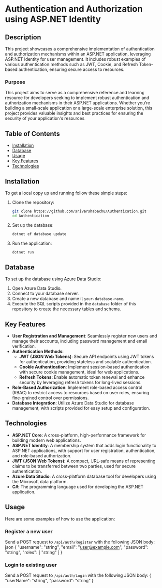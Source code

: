 # Authentication and Authorization using ASP.NET Identity

## Description
This project showcases a comprehensive implementation of authentication and authorization mechanisms within an ASP.NET application, leveraging ASP.NET Identity for user management. It includes robust examples of various authentication methods such as JWT, Cookie, and Refresh Token-based authentication, ensuring secure access to resources.

### Purpose
This project aims to serve as a comprehensive reference and learning resource for developers seeking to implement robust authentication and authorization mechanisms in their ASP.NET applications. Whether you're building a small-scale application or a large-scale enterprise solution, this project provides valuable insights and best practices for ensuring the security of your application's resources.

## Table of Contents
- [Installation](#installation)
- [Database](#database)
- [Usage](#usage)
- [Key Features](#key-features)
- [Technologies](#technologies)


## Installation
To get a local copy up and running follow these simple steps:

1. Clone the repository:
    ```sh
    git clone https://github.com/srivarshabachu/Authentication.git
    cd Authentication
    ```

2. Set up the database:
    ```sh
    dotnet ef database update
    ```

3. Run the application:
    ```sh
    dotnet run
    ```

## Database
To set up the database using Azure Data Studio:
1. Open Azure Data Studio.
2. Connect to your database server.
3. Create a new database and name it `your-database-name`.
4. Execute the SQL scripts provided in the `database` folder of this repository to create the necessary tables and schema.

## Key Features
- **User Registration and Management**: Seamlessly register new users and manage their accounts, including password management and email verification.
- **Authentication Methods**:
  - **JWT (JSON Web Tokens)**: Secure API endpoints using JWT tokens for authentication, providing stateless and scalable authentication.
  - **Cookie Authentication**: Implement session-based authentication with secure cookie management, ideal for web applications.
  - **Refresh Tokens**: Enable automatic token renewal and enhance security by leveraging refresh tokens for long-lived sessions.
- **Role-Based Authorization**: Implement role-based access control (RBAC) to restrict access to resources based on user roles, ensuring fine-grained control over permissions.
- **Database Integration**: Utilize Azure Data Studio for database management, with scripts provided for easy setup and configuration.

## Technologies
- **ASP.NET Core**: A cross-platform, high-performance framework for building modern web applications.
- **ASP.NET Identity**: A membership system that adds login functionality to ASP.NET applications, with support for user registration, authentication, and role-based authorization.
- **JWT (JSON Web Tokens)**: A compact, URL-safe means of representing claims to be transferred between two parties, used for secure authentication.
- **Azure Data Studio**: A cross-platform database tool for developers using the Microsoft data platform.
- **C#**: The programming language used for developing the ASP.NET application.

## Usage
Here are some examples of how to use the application:

### Register a new user
Send a POST request to `/api/auth/Register` with the following JSON body:
json
{
  "username": "string",
  "email": "user@example.com",
  "password": "string",
  "roles": [
    "string"
  ]
}
### Login to existing user
Send a POST request to `/api/auth/Login` with the following JSON body:
{
  "userName": "string",
  "password": "string"
}
